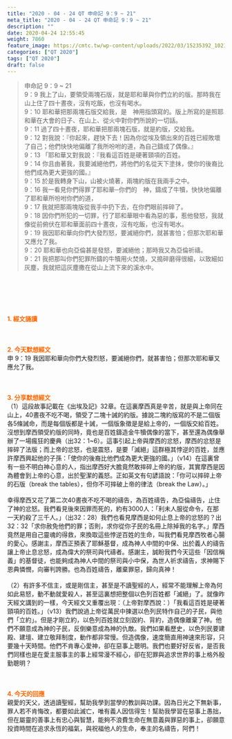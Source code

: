 ```yaml
---
title: "2020 - 04 - 24 QT 申命記 9：9 ~ 21"
meta_title: "2020 - 04 - 24 QT 申命記 9：9 ~ 21"
description: ""
date: 2020-04-24 12:55:45
weight: 7860
feature_image: https://cmtc.tw/wp-content/uploads/2022/03/15235392_10211799862337740_180693556567566654_o-1.webp
categories: ["QT 2020"]
tags: ["QT 2020"]
draft: false
---
```


<blockquote>申命記 9：9 ~ 21<br />
9：9 我上了山，要領受兩塊石版，就是耶和華與你們立約的版。那時我在山上住了四十晝夜，沒有吃飯，也沒有喝水。<br />
9：10 耶和華把那兩塊石版交給我，是　神用指頭寫的。版上所寫的是照耶和華在大會的日子、在山上、從火中對你們所說的一切話。<br />
9：11 過了四十晝夜，耶和華把那兩塊石版，就是約版，交給我。<br />
9：12 對我說：『你起來，趕快下去！因為你從埃及領出來的百姓已經敗壞了自己；他們快快地偏離了我所吩咐的道，為自己鑄成了偶像。』<br />
9：13 「耶和華又對我說：『我看這百姓是硬著頸項的百姓。<br />
9：14 你且由著我，我要滅絕他們，將他們的名從天下塗抹，使你的後裔比他們成為更大更強的國。』<br />
9：15 於是我轉身下山，山被火燒著，兩塊約版在我兩手之中。<br />
9：16 我一看見你們得罪了耶和華─你們的　神，鑄成了牛犢，快快地偏離了耶和華所吩咐你們的道，<br />
9：17 我就把那兩塊版從我手中扔下去，在你們眼前摔碎了。<br />
9：18 因你們所犯的一切罪，行了耶和華眼中看為惡的事，惹他發怒，我就像從前俯伏在耶和華面前四十晝夜，沒有吃飯，也沒有喝水。<br />
9：19 我因耶和華向你們大發烈怒，要滅絕你們，就甚害怕；但那次耶和華又應允了我。<br />
9：20 耶和華也向亞倫甚是發怒，要滅絕他；那時我又為亞倫祈禱。<br />
9：21 我把那叫你們犯罪所鑄的牛犢用火焚燒，又搗碎磨得很細，以致細如灰塵，我就把這灰塵撒在從山上流下來的溪水中。</blockquote><br />
&nbsp;<br />
<br />
&nbsp;<br />
<br />
<span style="color: #ff6600;"><strong>1. </strong><strong>經文誦讀</strong></span><br />
<br />
<span style="color: #ff6600;"><strong> </strong></span><br />
<br />
<span style="color: #ff6600;"><strong>2. 今天默想</strong><strong>經文<br />
</strong></span>申 9：19 我因耶和華向你們大發烈怒，要滅絕你們，就甚害怕；但那次耶和華又應允了我。<br />
<br />
&nbsp;<br />
<br />
<span style="color: #ff6600;"><strong>3. 分享默想經文<br />
</strong></span>（1）這段故事記載在《出埃及記》32章。在這裏摩西真是辛苦，就是與上帝同在山上，40晝夜不吃不喝，領受了二塊十誡的約版。據說二塊約版寫的不是二個版各5條誡命，而是每個版都是十誡，一個版象徵是是給上帝的，一個版交給百姓。沒想到摩西領受約版的同時，竟也是百姓鑄造金牛犢偶像的當下，甚至還為偶像舉辦了一場瘋狂的慶典（出32：1~6）。這事引起上帝與摩西的忿怒，摩西的忿怒是摔碎了法版；而上帝的忿怒，也是震怒，是要「滅絕」這群極其悖逆的百姓，並應許摩西興起他的子孫：「使你的後裔比他們成為更大更強的國。」（v14）在這裏曾有一些不明白神心意的人，指出摩西好大膽竟然敢摔碎上帝的約版，其實摩西是因為體會到上帝的心意，出於聖潔的義怒。正如英文有句諺語說：「你可以摔碎上帝的石版（break the tables），但你不可摔破上帝的律法（break the Law）。」<br />
<br />
幸得摩西又花了第二次40晝夜不吃不喝的禱告，為百姓禱告，為亞倫禱告，止住了神的忿怒。我們看見後來因罪而死的，約有3000人：「利未人服從命令，在那一天約殺了三千人。」（出32：28）我們也看見摩西是如何止息上帝的忿怒的？出32：32「求你赦免他們的罪；否則，求你從你子民的名冊上除掉我的名字。」摩西竟然是用自己靈魂的得救，來換取這些悖逆百姓的生命，叫我們看見摩西牧者心腸的愛心。感謝主，摩西正預表了耶穌基督，成為神人中間的中保、出於義人的禱告讓上帝止息忿怒，成為偉大的祭司與代禱者。感謝主，誠盼我們今天這些「因信稱義」的基督徒，也能夠成為神人中間的祭司與小中保，為世人祈求禱告，求神賜下恩典憐憫，向審判誇勝。也為百姓禱告，離棄罪惡，歸向真神！<br />
<br />
（2）有許多不信主，或是剛信主，甚至是不讀聖經的人，經常不能理解上帝為何如此易怒，動不動就愛殺人，甚至這裏想把整個以色列百姓都「滅絕」了。就像昨天經文講到的一樣，今天經文又重覆出現：（上帝對摩西說：）「我看這百姓是硬著頸項的百姓。」（v13）我們說過上帝從萬民中揀選以色列民特作自己的子民，與他們「立約」。但是才剛立約，以色列百姓就立刻毀約、背約，造偶像離棄了神。他們不願意成為神的子民，反倒樂意成為神的仇敵。我們如果看歷史，以色列民要建殿、建壇、建立敬拜制度，動作都非常慢。但造偶像，速度簡直用神速來形容，只要幾十天時間。他們不肯專心愛神，卻在惡事上聰明。我們也要好好反省，是否我們同樣也是在愛主服事主的事上經常漫不經心，卻在犯罪與追求世界的事上格外殷勤聰明？<br />
<br />
&nbsp;<br />
<br />
<span style="color: #ff6600;"><strong>4. 今天的回應<br />
</strong></span>親愛的天父，透過讀聖經，幫助我學到當學的教訓與功課。因為日光之下無新事，罪人若不肯悔改，都要如此滅亡，唯有義人因信得生！幫助我學習在惡事上愚拙，但在屬靈的善事上有忠心與智慧，能夠不浪費生命在無意義與罪惡的事上，卻願意投資時間在追求永恆的福氣，與祝福他人的生命，奉主的名禱告，阿們！<br />
<br />
&nbsp;
        